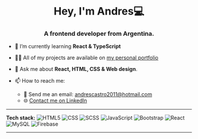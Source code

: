 <h1 align="center">Hey, I'm Andres💻</h1>
<h3 align="center">A frontend developer from Argentina.</h3>

- 🌱 I’m currently learning **React & TypeScript**

- 👨‍💻 All of my projects are available on [my personal portfolio](https://andres/)
- 💬 Ask me about **React, HTML, CSS & Web design**.

- 📫 How to reach me:
  - 📧 Send me an email: andrescastro2011@hotmail.com
  - 🌐 [Contact me on LinkedIn](https://www.linkedin.com/in/andres-castro-664a731a2/)
<hr>

**Tech stack:**
  ![HTML5](https://img.shields.io/badge/-HTML5-FFFFFF?style=flat&logo=HTML5)
  ![CSS](https://img.shields.io/badge/-CSS-FFFFFF?style=flat&logo=CSS3&logoColor=1572B6)
  ![SCSS](https://img.shields.io/badge/-SCSS-FFFFFF?style=flat&logo=sass&logoColor=1572B6)
  ![JavaScript](https://img.shields.io/badge/-JavaScript-FFFFFF?style=flat&logo=javascript)
  ![Bootstrap](https://img.shields.io/badge/-Bootstrap-FFFFFF?style=flat&logo=bootstrap&logoColor=563D7C)
  ![React](https://img.shields.io/badge/-React-FFFFFF?style=flat&logo=react)
  ![MySQL](https://img.shields.io/badge/-MySQL-FFFFFF?style=flat&logo=mysql)
  ![Firebase](https://img.shields.io/badge/-Firebase-FFFFFF?style=flat&logo=firebase)
<hr>
